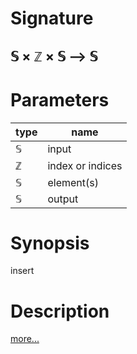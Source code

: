 # Signature
## 𝕊 × ℤ × 𝕊 ⟶ 𝕊

# Parameters

| type | name |
|------|------|
|𝕊|input|
|ℤ|index or indices|
|𝕊|element(s)|
|𝕊|output|

# Synopsis
insert

# Description

[more...](https://en.wikipedia.org/wiki/Array_data_structure)